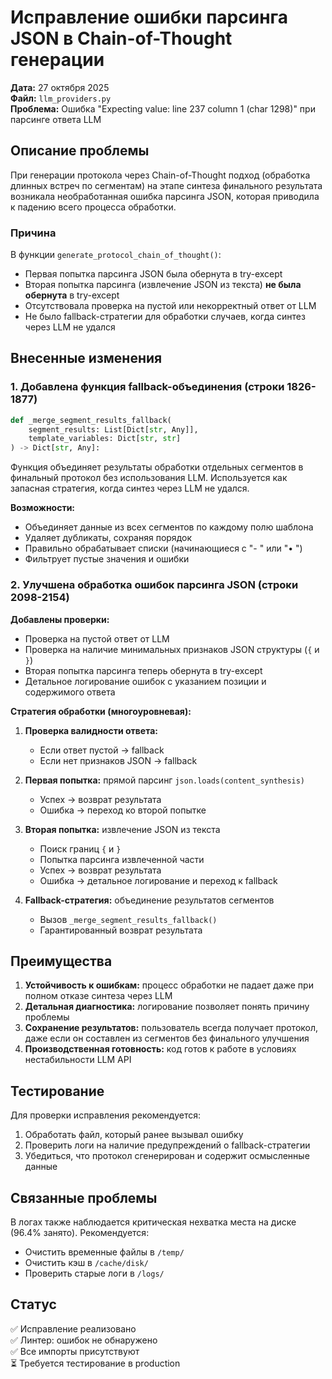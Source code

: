 # Исправление ошибки парсинга JSON в Chain-of-Thought генерации

**Дата:** 27 октября 2025  
**Файл:** `llm_providers.py`  
**Проблема:** Ошибка "Expecting value: line 237 column 1 (char 1298)" при парсинге ответа LLM

## Описание проблемы

При генерации протокола через Chain-of-Thought подход (обработка длинных встреч по сегментам) на этапе синтеза финального результата возникала необработанная ошибка парсинга JSON, которая приводила к падению всего процесса обработки.

### Причина

В функции `generate_protocol_chain_of_thought()`:
- Первая попытка парсинга JSON была обернута в try-except
- Вторая попытка парсинга (извлечение JSON из текста) **не была обернута** в try-except
- Отсутствовала проверка на пустой или некорректный ответ от LLM
- Не было fallback-стратегии для обработки случаев, когда синтез через LLM не удался

## Внесенные изменения

### 1. Добавлена функция fallback-объединения (строки 1826-1877)

```python
def _merge_segment_results_fallback(
    segment_results: List[Dict[str, Any]], 
    template_variables: Dict[str, str]
) -> Dict[str, Any]:
```

Функция объединяет результаты обработки отдельных сегментов в финальный протокол без использования LLM. Используется как запасная стратегия, когда синтез через LLM не удался.

**Возможности:**
- Объединяет данные из всех сегментов по каждому полю шаблона
- Удаляет дубликаты, сохраняя порядок
- Правильно обрабатывает списки (начинающиеся с "- " или "• ")
- Фильтрует пустые значения и ошибки

### 2. Улучшена обработка ошибок парсинга JSON (строки 2098-2154)

**Добавлены проверки:**
- Проверка на пустой ответ от LLM
- Проверка на наличие минимальных признаков JSON структуры (`{` и `}`)
- Вторая попытка парсинга теперь обернута в try-except
- Детальное логирование ошибок с указанием позиции и содержимого ответа

**Стратегия обработки (многоуровневая):**

1. **Проверка валидности ответа:**
   - Если ответ пустой → fallback
   - Если нет признаков JSON → fallback

2. **Первая попытка:** прямой парсинг `json.loads(content_synthesis)`
   - Успех → возврат результата
   - Ошибка → переход ко второй попытке

3. **Вторая попытка:** извлечение JSON из текста
   - Поиск границ `{` и `}`
   - Попытка парсинга извлеченной части
   - Успех → возврат результата
   - Ошибка → детальное логирование и переход к fallback

4. **Fallback-стратегия:** объединение результатов сегментов
   - Вызов `_merge_segment_results_fallback()`
   - Гарантированный возврат результата

## Преимущества

1. **Устойчивость к ошибкам:** процесс обработки не падает даже при полном отказе синтеза через LLM
2. **Детальная диагностика:** логирование позволяет понять причину проблемы
3. **Сохранение результатов:** пользователь всегда получает протокол, даже если он составлен из сегментов без финального улучшения
4. **Производственная готовность:** код готов к работе в условиях нестабильности LLM API

## Тестирование

Для проверки исправления рекомендуется:
1. Обработать файл, который ранее вызывал ошибку
2. Проверить логи на наличие предупреждений о fallback-стратегии
3. Убедиться, что протокол сгенерирован и содержит осмысленные данные

## Связанные проблемы

В логах также наблюдается критическая нехватка места на диске (96.4% занято). Рекомендуется:
- Очистить временные файлы в `/temp/`
- Очистить кэш в `/cache/disk/`
- Проверить старые логи в `/logs/`

## Статус

✅ Исправление реализовано  
✅ Линтер: ошибок не обнаружено  
✅ Все импорты присутствуют  
⏳ Требуется тестирование в production

